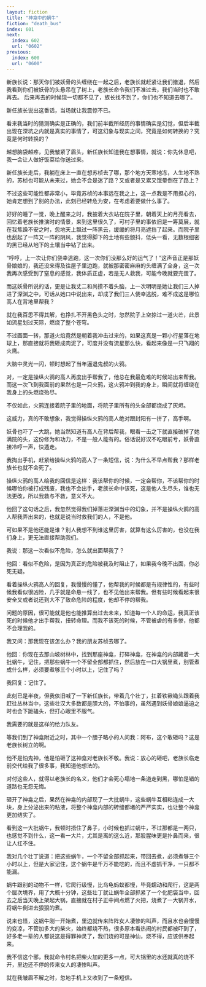```yaml
---
layout: fiction
title: "神龛中的蜗牛"
fiction: "death_bus"
index: 601
next:
  index: 602
  url: "0602"
previous:
  index: 600
  url: "0600"
---
```

新族长说：那天你们被妖骨的头缠绕在一起之后，老族长就赶紧让我们撤退，然后我看到你们被妖骨的头悬吊在了树上，老族长命令我们不准过去，我们当时也不敢再去。  后来再去的时候现一切都不见了，族长找不到了，你们也不知道去哪了。

新任族长说出这番话，当场就让我震惊不已。

看来我当时的猜测确实是正确的，我们前半截所经历的事情确实是幻觉，但后半截出现在深坑之内就是真实的事情了，可这幻象与现实之间，究竟是如何转换的？究竟是何时转换的？

越想脑袋越疼，见我皱紧了眉头，新任族长知道我在想事情，就说：你先休息吧，我一会让人做好饭菜给你送过来。

新任族长走后，我躺在床上一直在想苏桢去了哪，那个地方天寒地冻，人生地不熟的，苏桢也可能从未来过，她会不会是迷了路？又或者是又累又饿晕倒在了路上？

不过这些可能性都非常小，毕竟苏桢的本事远在我之上，这一点我是不用担心的，她肯定想到了别的办法，此刻已经转危为安，在考虑着要做什么事了。

好好的睡了一觉，晚上醒来之时，我披着大衣站在院子里，朝着天上的月亮看去，回忆着老族长推演时的情景，来到这里很久了，可村子里的事依旧是一筹莫展，就在我焦躁不安之时，忽地天上飘过一阵黑云，缓缓的将月亮遮挡了起来。而院子里也刮起了一阵又一阵的阴风，我觉得脚下的土地有些颤抖，低头一看，无数根细密的黑已经从地下的土壤当中钻了出来。

“哼哼，上一次让你们侥幸逃跑，这一次你们没那么好的运气了！”这声音正是那妖骨娘娘的，我还没来得及往屋子里边跑，就被那密密麻麻的头缠满了全身，这一次我再次感受到了窒息的感觉，我体质正虚，若是无人救我，可能今晚就要完蛋了。

而这妖骨所说的话，更是让我丈二和尚摸不着头脑，上一次明明是她让我们三人掉进了深渊之中，可话从她口中说出来，却成了我们三人侥幸逃脱，难不成这是哪位高人在背地里帮我？

就在我百思不得其解，也挣扎不开黑色头之时，忽然院子上空掠过一道火芒，此景如流星划过天际，燃烧了整个苍穹。

不过画面一转，那道火焰竟然是朝着我冲击过来的，如果这真是一颗小行星落在地球上，那直接就将我砸成肉泥了，可度并没有流星那么快，看起来像是一只飞翔的火鹰。

大脑中灵光一闪，顿时想起了当年逼退鬼叔的火鸦。

对，一定是操纵火鸦的高人再度出手帮我了，他总在我最危难的时候站出来帮我。而这一次飞到我面前的果然也是一只火鸦，这火鸦冲到我的身上，瞬间就将缠绕在我身上的头燃烧殆尽。

不仅如此，火鸦连接着院子里的地面，将院子里所有的头全部都烧成了灰烬。

这威力，真的不敢想象，我觉得操纵火鸦的高人绝对跟封阳有一拼了，高手啊。

妖骨也吓了一大跳，她当然知道有高人在背后帮我，眼看一击之下就直接破掉了她满院的头，这份修为和功力，不是一般人能有的。俗话说好汉不吃眼前亏，妖骨直接冷哼一声，快遁走。

我掏出手机，赶紧给操纵火鸦的高人了一条短信，说：为什么不早点帮我？那样老族长也就不会死了。

操纵火鸦的高人给我的回信是这样：我该帮你的时候，一定会帮你，不该帮你的时候哪怕你被打成残废，我也不会出手，老族长命中该死，这是他人生尽头，谁也无法更改，所以我救与不救，意义不大。

他回了这句话之后，我忽然觉得我们掉落进深渊当中的幻象，并不是操纵火鸦的高人帮我弄出来的，也就是说当时救我们的人，不是他。

可如果不是他还能是谁？别人我想不到谁这里厉害，就算有这么厉害的，也没在我们身上，更无法直接帮助我们。

我说：那这一次看似不危险，怎么就出面帮我了？

他回：看似不危险，是因为真正的危险被我及时阻止了，如果我今晚不出面，你必死无疑。

看着操纵火鸦高人的回复，我慢慢的懂了，他帮我的时候都是有规律性的，有些时候我看似很凶险，几乎就是命悬一线了，也不见他出来帮我。但有些时候看起来很安全又或者说还到大不了致命危险的程度，他却不停的帮我。

问题的原因，很可能就是他也能推算出过去未来，知道每一个人的命运，我真正该死的时候他才出手帮我，扭转命理。而我不该死的时候，不管被虐的有多惨，他都不会理我的。

我又问：那我现在该怎么办？我的朋友苏桢去哪了。

他回：你现在去那山坡树林中，找到那座神龛，打碎神龛，在神龛的内部藏着一大批蜗牛，记住，把那些蜗牛一个不留全部都抓住，然后放在一口大锅里煮，别管煮成什么样，必须要煮够三个小时以上，记住了吗？

我回复：记住了。

此刻已是半夜，但我依旧喊了一下新任族长，带着几个壮丁，扛着铁锹锄头跟着我赶往丛林当中，这些壮汉大多数都是胆大的，不怕事的，虽然遇到妖骨娘娘逼迫之时也会下跪磕头，但打心眼里不服气。

我需要的就是这样的给力队友。

等我们到了神龛附近之时，其中一个胆子略小的人问我：阿布，这个敢砸吗？这是老族长树立的啊。

他不是怕鬼神，他是怕砸了这神龛对老族长不敬。我说：放心的砸吧，老族长临走前交代给我了很多事，我知道他想法的。

对付这些人，就得以老族长的名义，他们才会死心塌地一条道走到黑，哪怕是错的道路也无怨无悔。

砸开了神龛之后，果然在神龛的内部现了一大批蜗牛，这些蜗牛互相粘连成一大块，身上分泌出来的粘液，将整个神龛内部的砖缝都堵的严严实实，也让整个神龛更加结实了。

看到这一大批蜗牛，我顿时捂住了鼻子，小时候也抓过蜗牛，不过那都是一两只，也感觉不到什么，这一看一大片，尤其是离的这么近，那股腥味更是扑鼻而来，很让人扛不住。

我对几个壮丁说道：把这些蜗牛，一个不留全部抓起来，带回去煮，必须煮够三个小时以上，但是大家记住，这个蜗牛是千万不能吃的，而且不虚抓干净，一只都不能漏。

蜗牛跟别的动物不一样，它爬行级慢，比乌龟蚂蚁都慢，毕竟蠕动和爬行，这是两个层次境界，用了大概十分钟，这些壮丁就让蜗牛全部抓紧了一个化肥袋当中，回去之后当天晚上架起大锅，直接就在村子正中间点燃了火把，烧煮了一大锅开水，将蜗牛倒进去狠狠的煮。

说来也怪，这蜗牛刚一开始煮，里边就传来阵阵女人凄惨的叫声，而且水也会慢慢的变凉，不管加多大的柴火，始终都烧不热，很多原本看热闹的村民都被吓到了，好多老一辈的人都说这是得罪神灵了，我们烧的可是神仙，烧不得，应该供奉起来。

我不信这个邪，我就命令村名把柴火加的更多一点，可大锅里的水还就真的烧不开，里边还不停的传来女人的凄惨叫声。

就在我皱眉不解之时，忽地手机上又收到了一条短信。